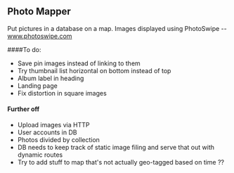 ## Photo Mapper
Put pictures in a database on a map. 
Images displayed using PhotoSwipe -- www.photoswipe.com

####To do:
* Save pin images instead of linking to them
* Try thumbnail list horizontal on bottom instead of top
* Album label in heading
* Landing page
* Fix distortion in square images

#### Further off
* Upload images via HTTP
* User accounts in DB
* Photos divided by collection
* DB needs to keep track of static image filing and serve that out with dynamic routes
* Try to add stuff to map that's not actually geo-tagged based on time ??

